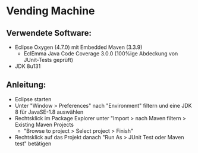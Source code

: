 # Vending Machine

## Verwendete Software:

* Eclipse Oxygen (4.7.0) mit Embedded Maven (3.3.9)
  * EclEmma Java Code Coverage 3.0.0 (100%ige Abdeckung von JUnit-Tests geprüft)
* JDK 8u131

## Anleitung:

* Eclipse starten
* Unter "Window > Preferences" nach "Environment" filtern und eine JDK 8 für JavaSE-1.8 auswählen
* Rechtsklick im Package Explorer unter "Import > nach Maven filtern > Existing Maven Projects
  * "Browse to project > Select project > Finish"
* Rechtsklick auf das Projekt danach "Run As > JUnit Test oder Maven test" betätigen